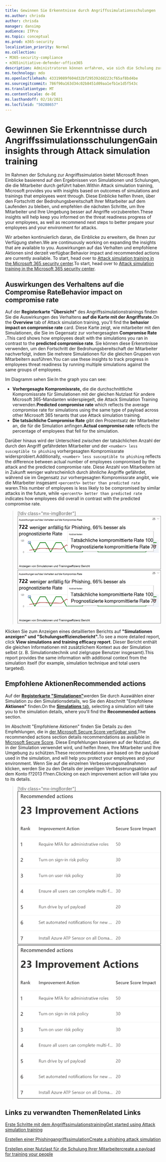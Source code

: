 ```yaml
---
title: Gewinnen Sie Erkenntnisse durch Angriffssimulationsschulungen
ms.author: chrisda
author: chrisda
manager: dansimp
audience: ITPro
ms.topic: conceptual
ms.prod: m365-security
localization_priority: Normal
ms.collection:
- M365-security-compliance
- m365initiative-defender-office365
description: Administratoren können erfahren, wie sich die Schulung zur Angriffssimulation im Microsoft 365 Security Center auf Die Mitarbeiter auswirkt und einblicke aus Simulations- und Schulungsergebnissen gewinnen kann.
ms.technology: mdo
ms.openlocfilehash: 43319089f604d32bf295392dd223cf65af8bd4be
ms.sourcegitcommit: 786f90a163d34c02b8451d09aa1efb1e1d5f543c
ms.translationtype: MT
ms.contentlocale: de-DE
ms.lasthandoff: 02/18/2021
ms.locfileid: "50288657"
---
```

# <a name="gain-insights-through-attack-simulation-training"></a><span data-ttu-id="f9079-103">Gewinnen Sie Erkenntnisse durch Angriffssimulationsschulungen</span><span class="sxs-lookup"><span data-stu-id="f9079-103">Gain insights through Attack simulation training</span></span>

<span data-ttu-id="f9079-104">Im Rahmen der Schulung zur Angriffssimulation bietet Microsoft Ihnen Einblicke basierend auf den Ergebnissen von Simulationen und Schulungen, die die Mitarbeiter durch geführt haben.</span><span class="sxs-lookup"><span data-stu-id="f9079-104">Within Attack simulation training, Microsoft provides you with insights based on outcomes of simulations and trainings that employees went through.</span></span> <span data-ttu-id="f9079-105">Diese Einblicke helfen Ihnen, über den Fortschritt der Bedrohungsbereitschaft Ihrer Mitarbeiter auf dem Laufenden zu bleiben, und empfehlen die nächsten Schritte, um Ihre Mitarbeiter und Ihre Umgebung besser auf Angriffe vorzubereiten.</span><span class="sxs-lookup"><span data-stu-id="f9079-105">These insights will help keep you informed on the threat readiness progress of your employees, as well as recommend next steps to better prepare your employees and your environment for attacks.</span></span>

<span data-ttu-id="f9079-106">Wir arbeiten kontinuierlich daran, die Einblicke zu erweitern, die Ihnen zur Verfügung stehen.</span><span class="sxs-lookup"><span data-stu-id="f9079-106">We are continuously working on expanding the insights that are available to you.</span></span> <span data-ttu-id="f9079-107">Auswirkungen auf das Verhalten und empfohlene Aktionen sind derzeit verfügbar.</span><span class="sxs-lookup"><span data-stu-id="f9079-107">Behavior impact and recommended actions are currently available.</span></span> <span data-ttu-id="f9079-108">To start, head over to [Attack simulation training in the Microsoft 365 security center](https://security.microsoft.com/attacksimulator?viewid=overview).</span><span class="sxs-lookup"><span data-stu-id="f9079-108">To start, head over to [Attack simulation training in the Microsoft 365 security center](https://security.microsoft.com/attacksimulator?viewid=overview).</span></span>

## <a name="behavior-impact-on-compromise-rate"></a><span data-ttu-id="f9079-109">Auswirkungen des Verhaltens auf die Compromise Rate</span><span class="sxs-lookup"><span data-stu-id="f9079-109">Behavior impact on compromise rate</span></span>

<span data-ttu-id="f9079-110">Auf der **Registerkarte "Übersicht"** des Angriffssimulationstrainings finden Sie die Auswirkungen des Verhaltens **auf die Karte mit der Angriffsrate.**</span><span class="sxs-lookup"><span data-stu-id="f9079-110">On the **Overview** tab of Attack simulation training, you'll find the **behavior impact on compromise rate** card.</span></span> <span data-ttu-id="f9079-111">Diese Karte zeigt, wie mitarbeiter mit den Simulationen, die Sie im Gegensatz zur vorhergesagten **Compromise Rate .**</span><span class="sxs-lookup"><span data-stu-id="f9079-111">This card shows how employees dealt with the simulations you ran in contrast to the **predicted compromise rate**.</span></span> <span data-ttu-id="f9079-112">Sie können diese Erkenntnisse verwenden, um den Fortschritt der Bedrohungsbereitschaft der Mitarbeiter nachverfolgt, indem Sie mehrere Simulationen für die gleichen Gruppen von Mitarbeitern ausführen.</span><span class="sxs-lookup"><span data-stu-id="f9079-112">You can use these insights to track progress in employees threat readiness by running multiple simulations against the same groups of employees.</span></span>

<span data-ttu-id="f9079-113">Im Diagramm sehen Sie:</span><span class="sxs-lookup"><span data-stu-id="f9079-113">In the graph you can see:</span></span>

- <span data-ttu-id="f9079-114">**Vorhergesagte Kompromissrate,** die die durchschnittliche Kompromissrate für Simulationen mit der gleichen Nutzlast für andere Microsoft 365-Mandanten widerspiegelt, die Attack Simulation Training verwenden.</span><span class="sxs-lookup"><span data-stu-id="f9079-114">**Predicted compromise rate** which reflects the average compromise rate for simulations using the same type of payload across other Microsoft 365 tenants that use Attack simulation training.</span></span>
- <span data-ttu-id="f9079-115">**Die tatsächliche Compromise Rate** gibt den Prozentsatz der Mitarbeiter an, die für die Simulation anfingen.</span><span class="sxs-lookup"><span data-stu-id="f9079-115">**Actual compromise rate** reflects the percentage of employees that fell for the simulation.</span></span>

<span data-ttu-id="f9079-116">Darüber hinaus wird der Unterschied zwischen der tatsächlichen Anzahl der durch den Angriff gefährdeten Mitarbeiter und der `<number> less susceptible to phishing` vorhergesagten Kompromissrate widersprobiert.</span><span class="sxs-lookup"><span data-stu-id="f9079-116">Additionally, `<number> less susceptible to phishing` reflects the difference between actual number of employees compromised by the attack and the predicted compromise rate.</span></span> <span data-ttu-id="f9079-117">Diese Anzahl von Mitarbeitern ist in Zukunft weniger wahrscheinlich durch ähnliche Angriffe gefährdet, während sie im Gegensatz zur vorhergesagten Kompromissrate angibt, wie die Mitarbeiter insgesamt `<percent%> better than predicted rate` waren.</span><span class="sxs-lookup"><span data-stu-id="f9079-117">This number of employees is less likely to be compromised by similar attacks in the future, while `<percent%> better than predicted rate` indicates how employees did overall in contrast with the predicted compromise rate.</span></span>

> [!div class="mx-imgBorder"]
> <span data-ttu-id="f9079-118">![Übersicht über die Verhaltenswirkungskarte für das Training zur Angriffssimulation](../../media/attack-sim-preview-behavior-impact-card.png)</span><span class="sxs-lookup"><span data-stu-id="f9079-118">![Behavior impact card on Attack simulation training overview](../../media/attack-sim-preview-behavior-impact-card.png)</span></span>

<span data-ttu-id="f9079-119">Klicken Sie zum Anzeigen eines detaillierten Berichts auf **"Simulationen anzeigen" und "Schulungseffizienzbericht".**</span><span class="sxs-lookup"><span data-stu-id="f9079-119">To see a more detailed report, click **View simulations and training efficacy report**.</span></span> <span data-ttu-id="f9079-120">Dieser Bericht enthält die gleichen Informationen mit zusätzlichem Kontext aus der Simulation selbst (z. B. Simulationstechnik und zielgruppe Benutzer insgesamt).</span><span class="sxs-lookup"><span data-stu-id="f9079-120">This report provides the same information with additional context from the simulation itself (for example, simulation technique and total users targeted).</span></span>

## <a name="recommended-actions"></a><span data-ttu-id="f9079-121">Empfohlene Aktionen</span><span class="sxs-lookup"><span data-stu-id="f9079-121">Recommended actions</span></span>

<span data-ttu-id="f9079-122">Auf der [ **Registerkarte "Simulationen"**](https://security.microsoft.com/attacksimulator?viewid=simulations)werden Sie durch Auswählen einer Simulation zu den Simulationsdetails, wo Sie den Abschnitt "Empfohlene **Aktionen"** finden.</span><span class="sxs-lookup"><span data-stu-id="f9079-122">On the [**Simulations** tab](https://security.microsoft.com/attacksimulator?viewid=simulations), selecting a simulation will take you to the simulation details, where you'll find the **Recommended actions** section.</span></span>

<span data-ttu-id="f9079-123">Im Abschnitt "Empfohlene Aktionen" finden Sie Details zu den Empfehlungen, die in [der Microsoft Secure Score verfügbar sind.](../mtp/microsoft-secure-score.md)</span><span class="sxs-lookup"><span data-stu-id="f9079-123">The recommended actions section details recommendations as available in [Microsoft Secure Score](../mtp/microsoft-secure-score.md).</span></span> <span data-ttu-id="f9079-124">Diese Empfehlungen basieren auf der Nutzlast, die in der Simulation verwendet wird, und helfen Ihnen, Ihre Mitarbeiter und Ihre Umgebung zu schützen.</span><span class="sxs-lookup"><span data-stu-id="f9079-124">These recommendations are based on the payload used in the simulation, and will help you protect your employees and your environment.</span></span> <span data-ttu-id="f9079-125">Wenn Sie auf die einzelnen Verbesserungsmaßnahmen klicken, werden Sie zu den Details der jeweiligen Verbesserungsaktion auf dem Konto f?2013 f?nen.</span><span class="sxs-lookup"><span data-stu-id="f9079-125">Clicking on each improvement action will take you to its details.</span></span>

> [!div class="mx-imgBorder"]
> <span data-ttu-id="f9079-126">![Abschnitt "Empfehlungsaktionen" zum Training zur Angriffssimulation](../../media/attack-sim-preview-recommended-actions.png)</span><span class="sxs-lookup"><span data-stu-id="f9079-126">![Recommendation actions section on Attack simulation training](../../media/attack-sim-preview-recommended-actions.png)</span></span>

## <a name="related-links"></a><span data-ttu-id="f9079-127">Links zu verwandten Themen</span><span class="sxs-lookup"><span data-stu-id="f9079-127">Related Links</span></span>

[<span data-ttu-id="f9079-128">Erste Schritte mit dem Angriffssimulationstraining</span><span class="sxs-lookup"><span data-stu-id="f9079-128">Get started using Attack simulation training</span></span>](attack-simulation-training-get-started.md)

[<span data-ttu-id="f9079-129">Erstellen einer Phishingangriffssimulation</span><span class="sxs-lookup"><span data-stu-id="f9079-129">Create a phishing attack simulation</span></span>](attack-simulation-training.md)

[<span data-ttu-id="f9079-130">Erstellen einer Nutzlast für die Schulung Ihrer Mitarbeiter</span><span class="sxs-lookup"><span data-stu-id="f9079-130">create a payload for training your people</span></span>](attack-simulation-training-payloads.md)
